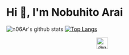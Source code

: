 # Hi 👋, I'm Nobuhito Arai

![n06Ar's github stats](https://github-readme-stats.vercel.app/api?username=n06ar&show_icons=true&count_private=true)
[![Top Langs](https://github-readme-stats.vercel.app/api/top-langs/?username=n06ar)](https://github.com/anuraghazra/github-readme-stats)

<p align="center"> 
<a href="https://twitter.com/@n06ar" target="blank"><img align="center" src="https://cdn.jsdelivr.net/npm/simple-icons@3.0.1/icons/twitter.svg" alt="@n06ar" height="30" width="30" /></a>
</p>

